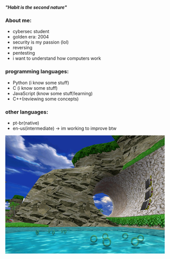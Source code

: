 ***"Habit is the second nature"***

### About me:
- cybersec student 
- golden era: 2004
- security is my passion (lol)
- reversing
- pentesting
- i want to understand how computers work

### programming languages:
- Python (i know some stuff)
- C (i know some stuff)
- JavaScript (know some stuff/learning)
- C++(reviewing some concepts)

### other languages:
- pt-br(native)
- en-us(intermediate) -> im working to improve btw

![dnb](sonic_adventure.gif)


